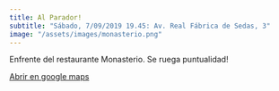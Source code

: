 ```yaml
---
title: Al Parador!
subtitle: "Sábado, 7/09/2019 19.45: Av. Real Fábrica de Sedas, 3"
image: "/assets/images/monasterio.png"
---
```


Enfrente del restaurante Monasterio. Se ruega puntualidad!

<a class="btn btn-primary btn-block" href="https://goo.gl/maps/gZXo3YyKCu8VH3dD9">Abrir en google maps</a>
<!--{% include _googleMap.html url=site.maps.santaMariaLaMayor %}-->
